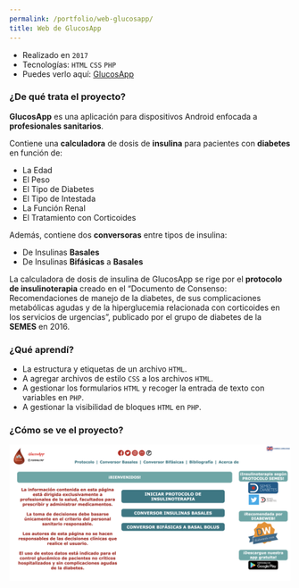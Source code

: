 ```yaml
---
permalink: /portfolio/web-glucosapp/
title: Web de GlucosApp
---
```


* Realizado en `2017`
* Tecnologías: `HTML` `CSS` `PHP`
* Puedes verlo aquí: [GlucosApp](glucosapp.com)

### ¿De qué trata el proyecto?

**GlucosApp** es una aplicación para dispositivos Android enfocada a **profesionales sanitarios**. 

Contiene una **calculadora** de dosis de **insulina** para pacientes con **diabetes** en función de:

- La Edad
- El Peso
- El Tipo de Diabetes
- El Tipo de Intestada
- La Función Renal
- El Tratamiento con Corticoides

Además, contiene dos **conversoras** entre tipos de insulina:

- De Insulinas **Basales**
- De Insulinas **Bifásicas** a **Basales**

La calculadora de dosis de insulina de GlucosApp se rige por el **protocolo de insulinoterapia** creado en el “Documento de Consenso: Recomendaciones de manejo de la diabetes, de sus complicaciones metabólicas agudas y de la hiperglucemia relacionada con corticoides en los servicios de urgencias”, publicado por el grupo de diabetes de la **SEMES** en 2016.

### ¿Qué aprendí?

- La estructura y etiquetas de un archivo `HTML`.
- A agregar archivos de estilo `CSS` a los archivos `HTML`.
- A gestionar los formularios `HTML` y recoger la entrada de texto con variables en `PHP`.
- A gestionar la visibilidad de bloques `HTML` en `PHP`.

### ¿Cómo se ve el proyecto?

![web-glucosapp](../images/web-glucosapp.png)
